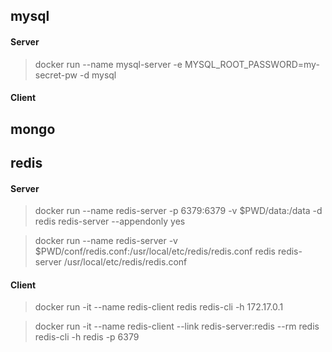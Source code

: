 ## mysql 

#### Server 

> docker run --name mysql-server -e MYSQL_ROOT_PASSWORD=my-secret-pw -d mysql

#### Client

> 



## mongo

>

## redis

#### Server

> docker run --name redis-server -p 6379:6379 -v $PWD/data:/data  			 -d redis 	redis-server --appendonly yes

> docker run --name redis-server -v $PWD/conf/redis.conf:/usr/local/etc/redis/redis.conf    redis 	redis-server /usr/local/etc/redis/redis.conf

#### Client

> docker run -it --name redis-client redis 					redis-cli -h 172.17.0.1

> docker run -it --name redis-client --link redis-server:redis --rm redis 	redis-cli -h redis -p 6379
